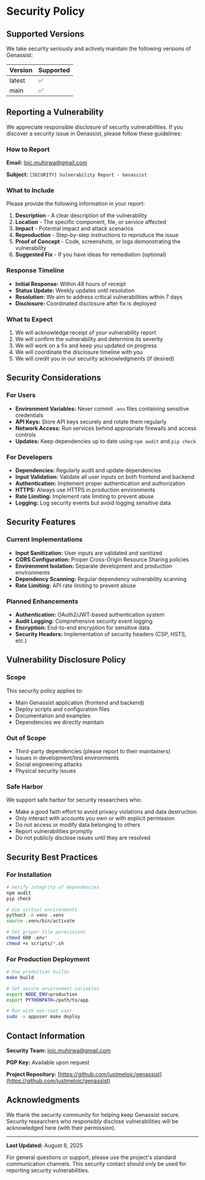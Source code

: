 # Security Policy

## Supported Versions

We take security seriously and actively maintain the following versions of Genassist:

| Version | Supported          |
| ------- | ------------------ |
| latest  | :white_check_mark: |
| main    | :white_check_mark: |

## Reporting a Vulnerability

We appreciate responsible disclosure of security vulnerabilities. If you discover a security issue in Genassist, please follow these guidelines:

### How to Report

**Email:** [loic.muhirwa@gmail.com](mailto:loic.muhirwa@gmail.com)

**Subject:** `[SECURITY] Vulnerability Report - Genassist`

### What to Include

Please provide the following information in your report:

1. **Description** - A clear description of the vulnerability
2. **Location** - The specific component, file, or service affected
3. **Impact** - Potential impact and attack scenarios
4. **Reproduction** - Step-by-step instructions to reproduce the issue
5. **Proof of Concept** - Code, screenshots, or logs demonstrating the vulnerability
6. **Suggested Fix** - If you have ideas for remediation (optional)

### Response Timeline

- **Initial Response:** Within 48 hours of receipt
- **Status Update:** Weekly updates until resolution
- **Resolution:** We aim to address critical vulnerabilities within 7 days
- **Disclosure:** Coordinated disclosure after fix is deployed

### What to Expect

1. We will acknowledge receipt of your vulnerability report
2. We will confirm the vulnerability and determine its severity
3. We will work on a fix and keep you updated on progress
4. We will coordinate the disclosure timeline with you
5. We will credit you in our security acknowledgments (if desired)

## Security Considerations

### For Users

- **Environment Variables:** Never commit `.env` files containing sensitive credentials
- **API Keys:** Store API keys securely and rotate them regularly
- **Network Access:** Run services behind appropriate firewalls and access controls
- **Updates:** Keep dependencies up to date using `npm audit` and `pip check`

### For Developers

- **Dependencies:** Regularly audit and update dependencies
- **Input Validation:** Validate all user inputs on both frontend and backend
- **Authentication:** Implement proper authentication and authorization
- **HTTPS:** Always use HTTPS in production environments
- **Rate Limiting:** Implement rate limiting to prevent abuse
- **Logging:** Log security events but avoid logging sensitive data

## Security Features

### Current Implementations

- **Input Sanitization:** User inputs are validated and sanitized
- **CORS Configuration:** Proper Cross-Origin Resource Sharing policies
- **Environment Isolation:** Separate development and production environments
- **Dependency Scanning:** Regular dependency vulnerability scanning
- **Rate Limiting:** API rate limiting to prevent abuse

### Planned Enhancements

- **Authentication:** OAuth2/JWT-based authentication system
- **Audit Logging:** Comprehensive security event logging
- **Encryption:** End-to-end encryption for sensitive data
- **Security Headers:** Implementation of security headers (CSP, HSTS, etc.)

## Vulnerability Disclosure Policy

### Scope

This security policy applies to:

- Main Genassist application (frontend and backend)
- Deploy scripts and configuration files
- Documentation and examples
- Dependencies we directly maintain

### Out of Scope

- Third-party dependencies (please report to their maintainers)
- Issues in development/test environments
- Social engineering attacks
- Physical security issues

### Safe Harbor

We support safe harbor for security researchers who:

- Make a good faith effort to avoid privacy violations and data destruction
- Only interact with accounts you own or with explicit permission
- Do not access or modify data belonging to others
- Report vulnerabilities promptly
- Do not publicly disclose issues until they are resolved

## Security Best Practices

### For Installation

```bash
# Verify integrity of dependencies
npm audit
pip check

# Use virtual environments
python3 -m venv .venv
source .venv/bin/activate

# Set proper file permissions
chmod 600 .env*
chmod +x scripts/*.sh
```

### For Production Deployment

```bash
# Use production builds
make build

# Set secure environment variables
export NODE_ENV=production
export PYTHONPATH=/path/to/app

# Run with non-root user
sudo -u appuser make deploy
```

## Contact Information

**Security Team:** [loic.muhirwa@gmail.com](mailto:loic.muhirwa@gmail.com)

**PGP Key:** Available upon request

**Project Repository:** [https://github.com/justmeloic/genassist](https://github.com/justmeloic/genassist)

## Acknowledgments

We thank the security community for helping keep Genassist secure. Security researchers who responsibly disclose vulnerabilities will be acknowledged here (with their permission).

---

**Last Updated:** August 8, 2025

For general questions or support, please use the project's standard communication channels. This security contact should only be used for reporting security vulnerabilities.
